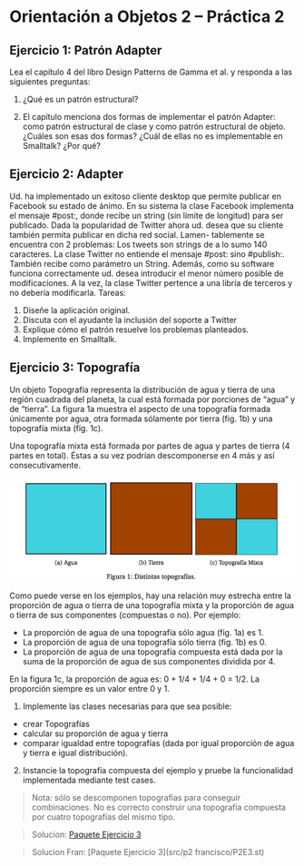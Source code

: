 Orientación a Objetos 2 – Práctica 2
====================================

Ejercicio 1: Patrón Adapter
-----------------------

Lea el capítulo 4 del libro Design Patterns de Gamma et al. y responda a las siguientes preguntas:

1. ¿Qué es un patrón estructural?

2. El capítulo menciona dos formas de implementar el patrón Adapter: como patrón estructural de clase y como
patrón estructural de objeto. ¿Cuáles son esas dos formas? ¿Cuál de ellas no es implementable en Smalltalk?
¿Por qué?



Ejercicio 2: Adapter
-----------------------

Ud. ha implementado un exitoso cliente desktop que permite publicar en Facebook su estado de ánimo.
En su sistema la clase Facebook implementa el mensaje #post:, donde recibe un string (sin límite de longitud)
para ser publicado.
Dada la popularidad de Twitter ahora ud. desea que su cliente también permita publicar en dicha red social. Lamen-
tablemente se encuentra con 2 problemas:
Los tweets son strings de a lo sumo 140 caracteres.
La clase Twitter no entiende el mensaje #post: sino #publish:. También recibe como parámetro un String.
Además, como su software funciona correctamente ud. desea introducir el menor número posible de modificaciones.
A la vez, la clase Twitter pertence a una libría de terceros y no debería modificarla.
Tareas:
1. Diseñe la aplicación original.
2. Discuta con el ayudante la inclusión del soporte a Twitter
3. Explique cómo el patrón resuelve los problemas planteados.
4. Implemente en Smalltalk.


Ejercicio 3: Topografía
-----------------------

Un objeto Topografía representa la distribución de agua y tierra de una región
cuadrada del planeta, la cual está formada por porciones de “agua” y de
“tierra”. La figura 1a muestra el aspecto de una topografía formada únicamente
por agua, otra formada sólamente por tierra (fig. 1b) y una topografía mixta
(fig. 1c).

Una topografía mixta está formada por partes de agua y partes de tierra (4
partes en total). Éstas a su vez podrían descomponerse en 4 más y así
consecutivamente.

![Figura 1: Distintas topografías](img/p2/topografias.png)

Como puede verse en los ejemplos, hay una relación muy estrecha entre la
proporción de agua o tierra de una topografía mixta y la proporción de agua o
tierra de sus componentes (compuestas o no). Por ejemplo:

  - La proporción de agua de una topografía sólo agua (fig. 1a) es 1.
  - La proporción de agua de una topografía sólo tierra (fig. 1b) es 0.
  - La proporción de agua de una topografía compuesta está dada por la suma de
    la proporción de agua de sus componentes dividida por 4.

En la figura 1c, la proporción de agua es: 0 + 1/4 + 1/4 + 0 = 1/2. La
proporción siempre es un valor entre 0 y 1.

1. Implemente las clases necesarias para que sea posible:

  - crear Topografías
  - calcular su proporción de agua y tierra
  - comparar igualdad entre topografías (dada por igual proporción de agua y
    tierra e igual distribución).

2. Instancie la topografía compuesta del ejemplo y pruebe la funcionalidad
implementada mediante test cases.

> Nota: sólo se descomponen topografías para conseguir combinaciones. No es
> correcto construir una topografía compuesta por cuatro topografías del mismo
> tipo.

> Solucion:
  [Paquete Ejercicio 3](src/p2/PooP2E3.st)
  
> Solucion Fran:
  [Paquete Ejercicio 3](src/p2 francisco/P2E3.st)

